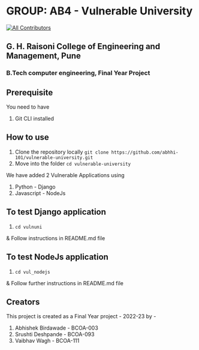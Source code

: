 # GROUP: AB4  -  Vulnerable University
<!-- ALL-CONTRIBUTORS-BADGE:START - Do not remove or modify this section -->
[![All Contributors](https://img.shields.io/badge/all_contributors-3-orange.svg?style=flat-square)](#contributors-)
<!-- ALL-CONTRIBUTORS-BADGE:END -->
## G. H. Raisoni College of Engineering and Management, Pune
### B.Tech computer engineering, Final Year Project

## Prerequisite
You need to have 
1. Git CLI installed


## How to use
1. Clone the repository locally
`git clone https://github.com/abhhi-101/vulnerable-university.git`
2. Move into the folder
`cd vulnerable-university`

We have added 2 Vulnerable Applications  using
1. Python - Django
2. Javascript - NodeJs

## To test Django application
1. `cd vulnuni`

& Follow instructions in README.md file

## To test NodeJs application
1. `cd vul_nodejs`

& Follow further instructions in README.md file

## Creators
This project is created as a Final Year project - 2022-23
by - 
1. Abhishek Birdawade - BCOA-003
2. Srushti Deshpande  - BCOA-093
3. Vaibhav Wagh       - BCOA-111
